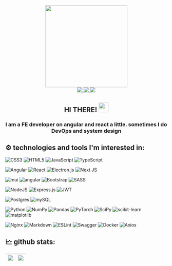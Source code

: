 <div id="header" align="center">
    <img src="https://media1.giphy.com/media/v1.Y2lkPTc5MGI3NjExZTc0YjEyOTg3NGMzYjJmNjMzYjJiYTdlZDUwMGVhYjViYmI2NWZjMCZlcD12MV9pbnRlcm5hbF9naWZzX2dpZklkJmN0PXM/dWTi2yiBnSq1K2MkTE/VJRQKY3oCwTKvZrp1M/giphy.gif?s" width="256"/>
    <div id="badges">
        <a href="https://t.me/anvy73">
            <img src="https://img.shields.io/badge/Telegram-%2324a1de.svg?style=for-the-badge&logo=Telegram&logoColor=white"/>
        </a>
        <a href="https://discord.gg/!AV#1800">
            <img src="https://img.shields.io/badge/Discord-%237289DA.svg?style=for-the-badge&logo=discord&logoColor=white"/>
        </a>
        <a href="https://mail.google.com/mail/?view=cm&fs=1&to=0073av@gmail.com&su=SUBJECT&body=BODY">
            <img src="https://img.shields.io/badge/Gmail-%23FF4540.svg?style=for-the-badge&logo=Gmail&logoColor=white"/>
        </a>
    </div>
    <h2>
        HI THERE! <img src="https://media.giphy.com/media/hvRJCLFzcasrR4ia7z/giphy.gif" width="30px"/>
    </h2>
</div>

<div align="center">
<h3> I am a FE developer on angular and react a little. sometimes I do DevOps and system design </h3>
</div>

## ⚙ technologies and tools I'm interested in:
![CSS3](https://img.shields.io/badge/css3-%231572B6.svg?style=for-the-badge&logo=css3&logoColor=white)
![HTML5](https://img.shields.io/badge/html5-%23E34F26.svg?style=for-the-badge&logo=html5&logoColor=white)
![JavaScript](https://img.shields.io/badge/javascript-%23323330.svg?style=for-the-badge&logo=javascript&logoColor=%23F7DF1E)
![TypeScript](https://img.shields.io/badge/typescript-%23007ACC.svg?style=for-the-badge&logo=typescript&logoColor=white)

![Angular](https://img.shields.io/badge/angular-%23DD0031.svg?style=for-the-badge&logo=angular&logoColor=white)
![React](https://img.shields.io/badge/react-%2320232a.svg?style=for-the-badge&logo=react&logoColor=%2361DAFB)
![Electron.js](https://img.shields.io/badge/Electron-191970?style=for-the-badge&logo=Electron&logoColor=white)
![Next JS](https://img.shields.io/badge/Next-black?style=for-the-badge&logo=next.js&logoColor=white)

![mui](https://img.shields.io/badge/-mui-0072E5?style=for-the-badge&logo=mui&logoColor=white)
![angular](https://img.shields.io/badge/-material-3f51b5?style=for-the-badge&logo=angular&logoColor=white)
![Bootstrap](https://img.shields.io/badge/bootstrap-%23563D7C.svg?style=for-the-badge&logo=bootstrap&logoColor=white)
![SASS](https://img.shields.io/badge/SASS-hotpink.svg?style=for-the-badge&logo=SASS&logoColor=white)

![NodeJS](https://img.shields.io/badge/node.js-6DA55F?style=for-the-badge&logo=node.js&logoColor=white)
![Express.js](https://img.shields.io/badge/express.js-%23404d59.svg?style=for-the-badge&logo=express&logoColor=%2361DAFB)
![JWT](https://img.shields.io/badge/JWT-black?style=for-the-badge&logo=JSON%20web%20tokens)

![Postgres](https://img.shields.io/badge/postgres-%23316192.svg?style=for-the-badge&logo=postgresql&logoColor=white)
![mySQL](https://img.shields.io/badge/mySQL-e97b00.svg?style=for-the-badge&logo=mySQL&logoColor=white)

![Python](https://img.shields.io/badge/python-3670A0?style=for-the-badge&logo=python&logoColor=ffdd54)
![NumPy](https://img.shields.io/badge/numpy-%23013243.svg?style=for-the-badge&logo=numpy&logoColor=white)
![Pandas](https://img.shields.io/badge/pandas-%23150458.svg?style=for-the-badge&logo=pandas&logoColor=white)
![PyTorch](https://img.shields.io/badge/PyTorch-%23EE4C2C.svg?style=for-the-badge&logo=PyTorch&logoColor=white)
![SciPy](https://img.shields.io/badge/SciPy-%230C55A5.svg?style=for-the-badge&logo=scipy&logoColor=%white)
![scikit-learn](https://img.shields.io/badge/scikit--learn-%23F7931E.svg?style=for-the-badge&logo=scikit-learn&logoColor=white)
![matplotlib](https://img.shields.io/badge/matplotlib-11567e.svg?style=for-the-badge&logo=matplotlib&logoColor=%white)

![Nginx](https://img.shields.io/badge/nginx-%23009639.svg?style=for-the-badge&logo=nginx&logoColor=white)
![Markdown](https://img.shields.io/badge/markdown-%23000000.svg?style=for-the-badge&logo=markdown&logoColor=white)
![ESLint](https://img.shields.io/badge/ESLint-4B3263?style=for-the-badge&logo=eslint&logoColor=white)
![Swagger](https://img.shields.io/badge/-Swagger-%23Clojure?style=for-the-badge&logo=swagger&logoColor=white)
![Docker](https://img.shields.io/badge/-Docker-0072E5?style=for-the-badge&logo=docker&logoColor=white)
![Axios](https://img.shields.io/badge/-Axios-671ddf?style=for-the-badge&logo=Axios&logoColor=white)

## 🗠 github stats:
| ![](https://github-readme-streak-stats.herokuapp.com/?user=annavyvert&theme=dark&hide_border=false) | ![](https://github-readme-stats-git-masterrstaa-rickstaa.vercel.app/api/top-langs/?username=annavyvert&layout=compact&langs_count=8&hide_border=false&include_orgs=true&theme=dark#gh-dark-mode-only") |
|-|-|
